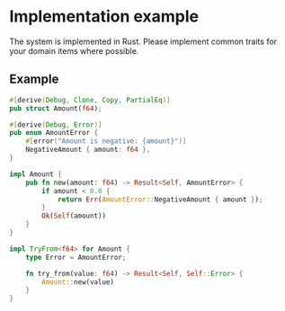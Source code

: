 # Implementation example

The system is implemented in Rust. Please implement common traits for your domain items where possible.

## Example

```rust title="src/domain/amount.rs" linenums="1"
#[derive(Debug, Clone, Copy, PartialEq)]
pub struct Amount(f64);

#[derive(Debug, Error)]
pub enum AmountError {
    #[error("Amount is negative: {amount}")]
    NegativeAmount { amount: f64 },
}

impl Amount {
    pub fn new(amount: f64) -> Result<Self, AmountError> {
        if amount < 0.0 {
            return Err(AmountError::NegativeAmount { amount });
        }
        Ok(Self(amount))
    }
}

impl TryFrom<f64> for Amount {
    type Error = AmountError;

    fn try_from(value: f64) -> Result<Self, Self::Error> {
        Amount::new(value)
    }
}
```
